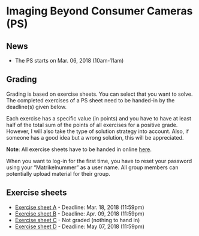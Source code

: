 # Imaging Beyond Consumer Cameras (PS)

## News

- The PS starts on Mar. 06, 2018 (10am-11am)

## Grading

Grading is based on exercise sheets. You can select that you want to solve. The completed exercises of a PS sheet need to be handed-in
by the deadline(s) given below.

Each exercise has a specific value (in points) and you have to have at least half of the total sum of the points of all exercises for a positive grade. However, I will also take the type of solution strategy into account. Also, if someone has a good idea but a wrong solution, this will be appreciated.

**Note**: All exercise sheets have to be handed in online [here](https://abgaben.cosy.sbg.ac.at/).

When you want to log-in for the first time, you have to reset your password using your “Matrikelnummer” as a user name. All group members can potentially upload material for their group.

## Exercise sheets

- [Exercise sheet A](ex1.pdf) - Deadline: Mar. 18, 2018 (11:59pm)
- [Exercise sheet B](ex2.pdf) - Deadline: Apr. 09, 2018 (11:59pm)
- [Exercise sheet C](ex3.pdf) - Not graded (nothing to hand in)
- [Exercise sheet D](ex4.pdf) - Deadline: May 07, 2018 (11:59pm)
